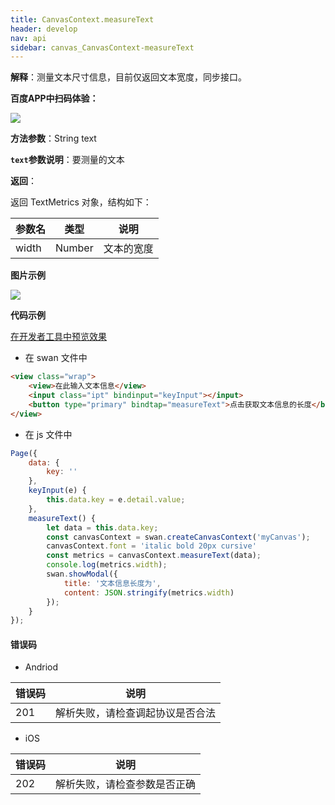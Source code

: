 ```yaml
---
title: CanvasContext.measureText
header: develop
nav: api
sidebar: canvas_CanvasContext-measureText
---
```


 


**解释**：测量文本尺寸信息，目前仅返回文本宽度，同步接口。

**百度APP中扫码体验：**

<img src="https://b.bdstatic.com/miniapp/assets/images/doc_demo/fragment_measureText.png"  class="demo-qrcode-image" />

**方法参数**：String text

**`text`参数说明**：要测量的文本  

**返回**：

返回 TextMetrics 对象，结构如下：

| 参数名 | 类型 | 说明 |
|---- | ---- | ---- |
| width | Number | 文本的宽度 |

**图片示例**

<div class="m-doc-custom-examples">
    <div class="m-doc-custom-examples-correct">
        <img src="https://b.bdstatic.com/miniapp/image/measureText.gif">
    </div>
    <div class="m-doc-custom-examples-correct">
        <img src=" ">
    </div>
    <div class="m-doc-custom-examples-correct">
        <img src=" ">
    </div>     
</div>

**代码示例**

<a href="swanide://fragment/15efae9ad9cf32fc8ba7991ca3a877f51574271401532" title="在开发者工具中预览效果" target="_self">在开发者工具中预览效果</a>

* 在 swan 文件中

```html
<view class="wrap">
    <view>在此输入文本信息</view>
    <input class="ipt" bindinput="keyInput"></input>
    <button type="primary" bindtap="measureText">点击获取文本信息的长度</button>
</view>
```

* 在 js 文件中

```js
Page({
    data: {
        key: ''
    },
    keyInput(e) {
        this.data.key = e.detail.value;
    },
    measureText() {
        let data = this.data.key;
        const canvasContext = swan.createCanvasContext('myCanvas');
        canvasContext.font = 'italic bold 20px cursive'
        const metrics = canvasContext.measureText(data);
        console.log(metrics.width);
        swan.showModal({
            title: '文本信息长度为',
            content: JSON.stringify(metrics.width)
        }); 
    }
});
```
#### 错误码
* Andriod

|错误码|说明|
|--|--|
|201|解析失败，请检查调起协议是否合法|

* iOS

|错误码|说明|
|--|--|
|202|解析失败，请检查参数是否正确      |
 


